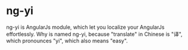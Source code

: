 ng-yi
=============

ng-yi is AngularJs module, which let you localize your AngularJs effortlessly.
Why is named ng-yi, because "translate" in Chinese is "译", which pronounces "yi", which also
means "easy".



